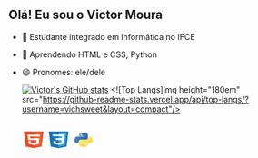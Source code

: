 ## Olá! Eu sou o Victor Moura

- 🔭 Estudante integrado em Informática no IFCE 
- 🌱 Aprendendo HTML e CSS, Python
- 😄 Pronomes: ele/dele

  [![Victor's GitHub stats](https://github-readme-stats.vercel.app/api?username=vichsweet)](https://github.com/vichsweet/github-readme-stats)
<![Top Langs]img height="180em" src="https://github-readme-stats.vercel.app/api/top-langs/?username=vichsweet&layout=compact"/>

  <div style="display: inline_block"><br>
  <img align="center" alt="Rafa-HTML" height="30" width="40" src="https://raw.githubusercontent.com/devicons/devicon/master/icons/html5/html5-original.svg">
  <img align="center" alt="Rafa-CSS" height="30" width="40" src="https://raw.githubusercontent.com/devicons/devicon/master/icons/css3/css3-original.svg">
  <img align="center" alt="Rafa-Python" height="30" width="40" src="https://raw.githubusercontent.com/devicons/devicon/master/icons/python/python-original.svg">
</div>

